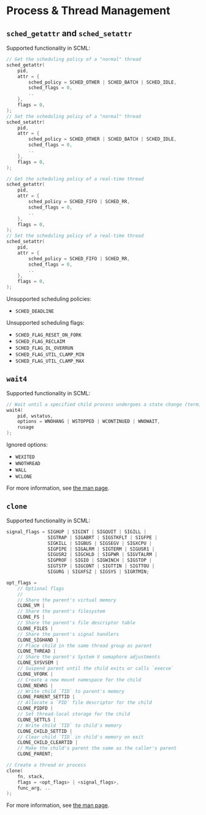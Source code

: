 # Process & Thread Management

<!--
Put system calls such as
fork, vfork, clone, execve, exit, exit_group, wait4, waitid,
getpid, getppid, gettid, setuid, setgid, getuid, getgid, and prctl
under this category.
-->

## `sched_getattr` and `sched_setattr`

Supported functionality in SCML:

```c
// Get the scheduling policy of a "normal" thread
sched_getattr(
    pid,
    attr = {
        sched_policy = SCHED_OTHER | SCHED_BATCH | SCHED_IDLE,
        sched_flags = 0,
        ..
    },
    flags = 0,
);
// Set the scheduling policy of a "normal" thread
sched_setattr(
    pid,
    attr = {
        sched_policy = SCHED_OTHER | SCHED_BATCH | SCHED_IDLE,
        sched_flags = 0,
        ..
    },
    flags = 0,
);

// Get the scheduling policy of a real-time thread
sched_getattr(
    pid,
    attr = {
        sched_policy = SCHED_FIFO | SCHED_RR,
        sched_flags = 0,
        ..
    },
    flags = 0,
);
// Set the scheduling policy of a real-time thread
sched_setattr(
    pid,
    attr = {
        sched_policy = SCHED_FIFO | SCHED_RR,
        sched_flags = 0,
        ..
    },
    flags = 0,
);
```

Unsupported scheduling policies:
* `SCHED_DEADLINE`

Unsupported scheduling flags:
* `SCHED_FLAG_RESET_ON_FORK`
* `SCHED_FLAG_RECLAIM`
* `SCHED_FLAG_DL_OVERRUN`
* `SCHED_FLAG_UTIL_CLAMP_MIN`
* `SCHED_FLAG_UTIL_CLAMP_MAX`

## `wait4`

Supported functionality in SCML:

```c
// Wait until a specified child process undergoes a state change (termination, stopping and resumption)
wait4(
    pid, wstatus,
    options = WNOHANG | WSTOPPED | WCONTINUED | WNOWAIT,
    rusage
);
```

Ignored options:
* `WEXITED`
* `WNOTHREAD`
* `WALL`
* `WCLONE`

For more information,
see [the man page](https://man7.org/linux/man-pages/man2/wait4.2.html).

## `clone`

Supported functionality in SCML:

```c
signal_flags = SIGHUP | SIGINT | SIGQUIT | SIGILL |
               SIGTRAP | SIGABRT | SIGSTKFLT | SIGFPE |
               SIGKILL | SIGBUS | SIGSEGV | SIGXCPU |
               SIGPIPE | SIGALRM | SIGTERM | SIGUSR1 |
               SIGUSR2 | SIGCHLD | SIGPWR | SIGVTALRM |
               SIGPROF | SIGIO | SIGWINCH | SIGSTOP |
               SIGTSTP | SIGCONT | SIGTTIN | SIGTTOU |
               SIGURG | SIGXFSZ | SIGSYS | SIGRTMIN;

opt_flags =
    // Optional flags
    //
    // Share the parent's virtual memory
    CLONE_VM |
    // Share the parent's filesystem
    CLONE_FS |
    // Share the parent's file descriptor table
    CLONE_FILES |
    // Share the parent's signal handlers
    CLONE_SIGHAND |
    // Place child in the same thread group as parent
    CLONE_THREAD |
    // Share the parent's System V semaphore adjustments
    CLONE_SYSVSEM |
    // Suspend parent until the child exits or calls `execve`
    CLONE_VFORK |
    // Create a new mount namespace for the child
    CLONE_NEWNS |
    // Write child `TID` to parent's memory
    CLONE_PARENT_SETTID |
    // Allocate a `PID` file descriptor for the child
    CLONE_PIDFD |
    // Set thread-local storage for the child
    CLONE_SETTLS |
    // Write child `TID` to child's memory
    CLONE_CHILD_SETTID |
    // Clear child `TID` in child's memory on exit
    CLONE_CHILD_CLEARTID |
    // Make the child's parent the same as the caller's parent
    CLONE_PARENT;

// Create a thread or process
clone(
    fn, stack,
    flags = <opt_flags> | <signal_flags>,
    func_arg, ..
);
```

For more information,
see [the man page](https://man7.org/linux/man-pages/man2/clone.2.html).